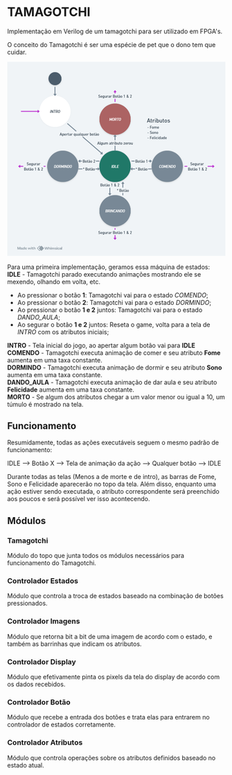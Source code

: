 # TAMAGOTCHI  

Implementação em Verilog de um tamagotchi para ser utilizado em FPGA's.  

O conceito do Tamagotchi é ser uma espécie de pet que o dono tem que cuidar.

![Maquina de estados](Diagramas/maquina_de_estados.png) 

Para uma primeira implementação, geramos essa máquina de estados: </br>
**IDLE** - Tamagotchi parado executando animações mostrando ele se mexendo, olhando em volta, etc. 

- Ao pressionar o botão **1**: Tamagotchi vai para o estado *COMENDO*;
- Ao pressionar o botão **2**: Tamagotchi vai para o estado *DORMINDO*;
- Ao pressionar o botão **1 e 2** juntos: Tamagotchi vai para o estado *DANDO_AULA*;
- Ao segurar o botão **1 e 2** juntos: Reseta o game, volta para a tela de *INTRO* com os atributos iniciais;  

**INTRO** - Tela inicial do jogo, ao apertar algum botão vai para **IDLE** </br>
**COMENDO** - Tamagotchi executa animação de comer e seu atributo **Fome** aumenta em uma taxa constante. </br>
**DORMINDO** - Tamagotchi executa animação de dormir e seu atributo **Sono** aumenta em uma taxa constante. </br>
**DANDO_AULA** - Tamagotchi executa animação de dar aula e seu atributo **Felicidade** aumenta em uma taxa constante. </br>
**MORTO** - Se algum dos atributos chegar a um valor menor ou igual a 10, um túmulo é mostrado na tela. </br>

## Funcionamento  

Resumidamente, todas as ações executáveis seguem o mesmo padrão de funcionamento: </br>  

IDLE --> Botão X --> Tela de animação da ação --> Qualquer botão --> IDLE </br>

Durante todas as telas (Menos a de morte e de intro), as barras de Fome, Sono e Felicidade aparecerão no topo da tela. Além disso, enquanto uma ação estiver sendo executada, o atributo correspondente será preenchido aos poucos e será possível ver isso acontecendo. </br>  

## Módulos

### Tamagotchi

Módulo do topo que junta todos os módulos necessários para funcionamento do Tamagotchi.

### Controlador Estados  

Módulo que controla a troca de estados baseado na combinação de botões pressionados.  

### Controlador Imagens

Módulo que retorna bit a bit de uma imagem de acordo com o estado, e também as barrinhas que indicam os atributos.  

### Controlador Display

Módulo que efetivamente pinta os pixels da tela do display de acordo com os dados recebidos.  

### Controlador Botão

Módulo que recebe a entrada dos botões e trata elas para entrarem no controlador de estados corretamente.

### Controlador Atributos

Módulo que controla operações sobre os atributos definidos baseado no estado atual.  
